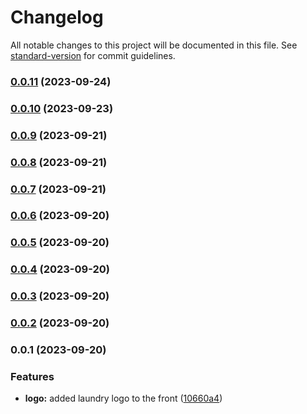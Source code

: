 # Changelog

All notable changes to this project will be documented in this file. See [standard-version](https://github.com/conventional-changelog/standard-version) for commit guidelines.

### [0.0.11](https://github.com/EwertonPSA/Ger-ncia-Lavanderia/compare/v0.0.10...v0.0.11) (2023-09-24)

### [0.0.10](https://github.com/EwertonPSA/Ger-ncia-Lavanderia/compare/v0.0.9...v0.0.10) (2023-09-23)

### [0.0.9](https://github.com/EwertonPSA/Ger-ncia-Lavanderia/compare/v0.0.8...v0.0.9) (2023-09-21)

### [0.0.8](https://github.com/EwertonPSA/Ger-ncia-Lavanderia/compare/v0.0.7...v0.0.8) (2023-09-21)

### [0.0.7](https://github.com/EwertonPSA/Ger-ncia-Lavanderia/compare/v0.0.6...v0.0.7) (2023-09-21)

### [0.0.6](https://github.com/EwertonPSA/Ger-ncia-Lavanderia/compare/v0.0.5...v0.0.6) (2023-09-20)

### [0.0.5](https://github.com/EwertonPSA/Ger-ncia-Lavanderia/compare/v0.0.4...v0.0.5) (2023-09-20)

### [0.0.4](https://github.com/EwertonPSA/Ger-ncia-Lavanderia/compare/v0.0.3...v0.0.4) (2023-09-20)

### [0.0.3](https://github.com/EwertonPSA/Ger-ncia-Lavanderia/compare/v0.0.2...v0.0.3) (2023-09-20)

### [0.0.2](https://github.com/EwertonPSA/Ger-ncia-Lavanderia/compare/v0.0.1...v0.0.2) (2023-09-20)

### 0.0.1 (2023-09-20)


### Features

* **logo:** added laundry logo to the front ([10660a4](https://github.com/EwertonPSA/Ger-ncia-Lavanderia/commit/10660a4fda6aec927cf8f45cf675854d4d1b6279))
